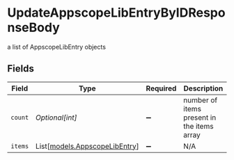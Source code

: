 # UpdateAppscopeLibEntryByIDResponseBody

a list of AppscopeLibEntry objects


## Fields

| Field                                                          | Type                                                           | Required                                                       | Description                                                    |
| -------------------------------------------------------------- | -------------------------------------------------------------- | -------------------------------------------------------------- | -------------------------------------------------------------- |
| `count`                                                        | *Optional[int]*                                                | :heavy_minus_sign:                                             | number of items present in the items array                     |
| `items`                                                        | List[[models.AppscopeLibEntry](../models/appscopelibentry.md)] | :heavy_minus_sign:                                             | N/A                                                            |